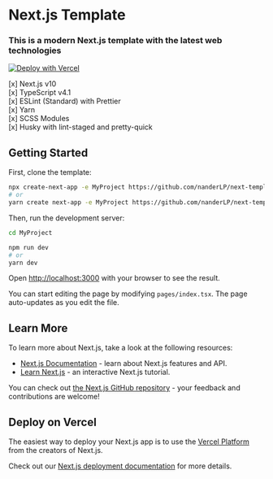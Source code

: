# Next.js Template

### This is a modern Next.js template with the latest web technologies

[![Deploy with Vercel](https://vercel.com/button)](https://vercel.com/new/project?template=https://github.com/nanderLP/next-template/tree/master/)

[x] Next.js v10  
[x] TypeScript v4.1  
[x] ESLint (Standard) with Prettier  
[x] Yarn  
[x] SCSS Modules  
[x] Husky with lint-staged and pretty-quick

## Getting Started

First, clone the template:

```bash
npx create-next-app -e MyProject https://github.com/nanderLP/next-template
# or
yarn create next-app -e MyProject https://github.com/nanderLP/next-template
```

Then, run the development server:

```bash
cd MyProject

npm run dev
# or
yarn dev
```

Open [http://localhost:3000](http://localhost:3000) with your browser to see the result.

You can start editing the page by modifying `pages/index.tsx`. The page auto-updates as you edit the file.

## Learn More

To learn more about Next.js, take a look at the following resources:

- [Next.js Documentation](https://nextjs.org/docs) - learn about Next.js features and API.
- [Learn Next.js](https://nextjs.org/learn) - an interactive Next.js tutorial.

You can check out [the Next.js GitHub repository](https://github.com/vercel/next.js/) - your feedback and contributions are welcome!

## Deploy on Vercel

The easiest way to deploy your Next.js app is to use the [Vercel Platform](https://vercel.com/import?utm_medium=default-template&filter=next.js&utm_source=create-next-app&utm_campaign=create-next-app-readme) from the creators of Next.js.

Check out our [Next.js deployment documentation](https://nextjs.org/docs/deployment) for more details.
